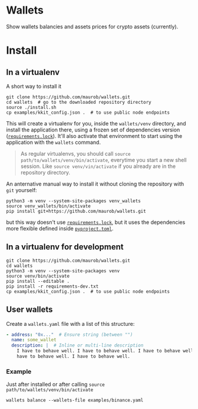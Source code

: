 # Wallets

Show wallets balancies and assets prices for crypto assets (currently).

# Install

## In a virtualenv

A short way to install it
```shell
git clone https://github.com/maurob/wallets.git
cd wallets  # go to the downloaded repository directory
source ./install.sh
cp examples/kkit_config.json .  # to use public node endpoints
```
This will create a virtualenv for you, inside the `wallets/venv` directory, and install the application there, using a
frozen set of dependencies version ([`requirements.lock`](requirements.lock)). It'll also activate that environment to
start using the application with the `wallets` command.

> As regular virtualenvs, you should call `source path/to/wallets/venv/bin/activate`, everytime you start a new shell
> session. Like `source venv/vin/activate` if you already are in the repository directory.

An anternative manual way to install it without cloning the repository with `git` yourself:
```shell
python3 -m venv --system-site-packages venv_wallets
source venv_wallets/bin/activate
pip install git+https://github.com/maurob/wallets.git
```
but this way doesn't use [`requirements.lock`](requirements.lock), but it uses the dependencies more flexible defined
inside [`pyproject.toml`](pyproject.toml).

## In a virtualenv for development

```shell
git clone https://github.com/maurob/wallets.git
cd wallets
python3 -m venv --system-site-packages venv
source venv/bin/activate
pip install --editable .
pip install -r requirements-dev.txt
cp examples/kkit_config.json .  # to use public node endpoints
```

## User wallets

Create a `wallets.yaml` file with a list of this structure:

```yaml
- address: "0x..."  # Ensure string (between "")
  name: some_wallet
  description: |  # Inline or multi-line description
    I have to behave well. I have to behave well. I have to behave well. I have to behave well. I
    have to behave well. I have to behave well. 
```

### Example

Just after installed or after calling `source path/to/wallets/venv/bin/activate`

```shell
wallets balance --wallets-file examples/binance.yaml
```
